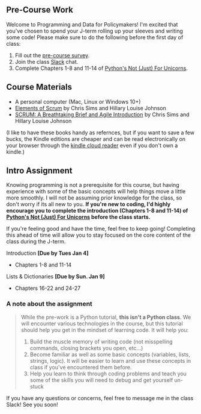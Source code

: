 ## Pre-Course Work

Welcome to Programming and Data for Policymakers! I'm excited that you've chosen to spend your J-term rolling up your sleeves and writing some code! Please make sure to do the following before the first day of class:

1. Fill out the [pre-course survey](https://docs.google.com/forms/d/e/1FAIpQLScyOF23yyI5G-JsZCRdy0nruKnXFmZzxzOlmXqAj2RS7zWiiw/viewform?usp=sf_link). 
2. Join the class [Slack](https://join.slack.com/t/code4policy/signup) chat.
3. Complete Chapters 1-8 and 11-14 of [Python's Not (Just) For Unicorns](http://littlecolumns.com/learn/python/).

## Course Materials

* A personal computer (Mac, Linux or Windows 10+)
* [Elements of Scrum](https://www.amazon.com/gp/product/B004O0U74Q/ref=oh_aui_d_detailpage_o00_?ie=UTF8&psc=1) by Chris Sims and Hillary Louise Johnson
* [SCRUM: A Breathtaking Brief and Agile Introduction](https://www.amazon.com/Scrum-Breathtakingly-Brief-Agile-Introduction/dp/193796504X) by Chris Sims and Hillary Louise Johnson

(I like to have these books handy as refernces, but if you want to save a few bucks, the Kindle editions are cheaper and can be read electronically on your browser through the [kindle cloud reader](https://read.amazon.com/) even if you don't own a kindle.)
	
## Intro Assignment

Knowing programming is not a prerequisite for this course, but having experience with some of the basic concepts will help things move a little more smoothly. I will not be assuming prior knowledge for the class, so don't worry if its all new to you. **If you're new to coding, I'd highly encourage you to complete the introduction (Chapters 1-8 and 11-14) of [Python's Not (Just) For Unicorns](http://littlecolumns.com/learn/python/) before the class starts.**  

If you're feeling good and have the time, feel free to keep going! Completing this ahead of time will allow you to stay focused on the core content of the class during the J-term.

Introduction **[Due by Tues Jan 4]**

- Chapters 1-8 and 11-14

Lists & Dictionaries **[Due by Sun. Jan 9]**

- Chapters 16-22 and 24-27


### A note about the assignment
> While the pre-work is a Python tutorial, **this isn't a Python class**. We will encounter various technologies in the course, but this tutorial should help you get in the mindset of learning code. It will help you:
>
> 1. Build the muscle memory of writing code (not misspelling commands, closing brackets you open, etc...)
>2. Become familiar as well as some basic concepts (variables, lists, strings, logic). It will be easier to learn and use these concepts in class if you've encountered them before. 
>3. Help you learn to think through coding problems and teach you some of the skills you will need to debug and get yourself un-stuck

If you have any questions or concerns, feel free to message me in the class Slack! See you soon!